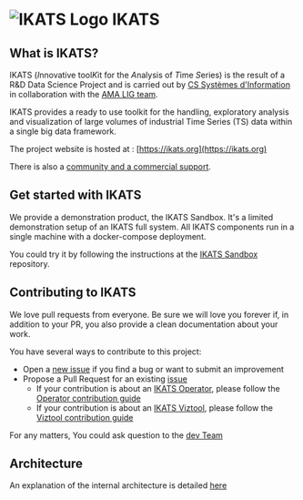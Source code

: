 # ![IKATS Logo](https://ikats.github.io/img/Logo-ikats-icon.png) IKATS

## What is IKATS?

IKATS (*I*nnovative tool*K*it for the *A*nalysis of *T*ime *S*eries) is the result of a R&D Data Science Project and is carried out by [CS Systèmes d'Information](http://www.c-s.fr) in collaboration with the [AMA LIG team](http://ama.liglab.fr/).

IKATS provides a ready to use toolkit for the handling, exploratory analysis and visualization of large volumes of industrial Time Series (TS) data within a single big data framework.

The project website is hosted at : [https://ikats.org](https://ikats.org)

There is also a [community and a commercial support](https://ikats.org/support.html).

## Get started with IKATS

We provide a demonstration product, the IKATS Sandbox. It's a limited demonstration setup of an IKATS full system. All IKATS components run in a single machine with a docker-compose deployment.

You could try it by following the instructions at the [IKATS Sandbox](https://github.com/IKATS/ikats-sandbox) repository.

<!-- The source of the following part should be in sync with CONTRIBUTING.md -->
## Contributing to IKATS

We love pull requests from everyone.
Be sure we will love you forever if, in addition to your PR, you also provide a clean documentation about your work.

You have several ways to contribute to this project:

- Open a [new issue](https://github.com/IKATS/IKATS/issues) if you find a bug or want to submit an improvement
- Propose a Pull Request for an existing [issue](https://github.com/IKATS/IKATS/issues)
  - If your contribution is about an [IKATS Operator](https://github.com/IKATS?q=op-), please follow the [Operator contribution guide](CONTRIBUTING.operator.md)
  - If your contribution is about an [IKATS Viztool](https://github.com/IKATS?q=vt-), please follow the [Viztool contribution guide](CONTRIBUTING.viztool.md)

For any matters, You could ask question to the [dev Team](mailto:dev@ikats.org)

## Architecture

An explanation of the internal architecture is detailed [here](architecture.md)

